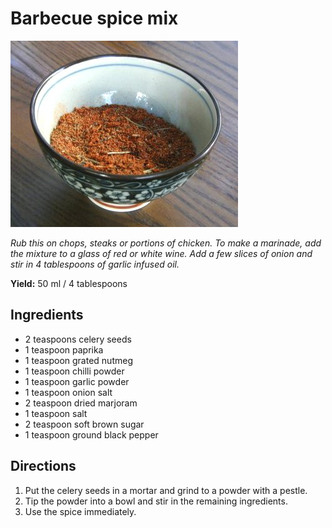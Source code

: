 # Barbecue spice mix

![BBQ](resources/bbq-spice.jpg)

*Rub this on chops, steaks or portions of chicken. To make a marinade, add the mixture to a glass of red or white wine. Add a few slices of onion and stir in 4 tablespoons of garlic infused oil.*

**Yield:** 50 ml / 4 tablespoons

## Ingredients
- 2 teaspoons celery seeds
- 1 teaspoon paprika
- 1 teaspoon grated nutmeg
- 1 teaspoon chilli powder
- 1 teaspoon garlic powder
- 1 teaspoon onion salt
- 2 teaspoon dried marjoram
- 1 teaspoon salt
- 2 teaspoon soft brown sugar
- 1 teaspoon ground black pepper

## Directions
1. Put the celery seeds in a mortar and grind to a powder with a pestle.
1. Tip the powder into a bowl and stir in the remaining ingredients.
1. Use the spice immediately.